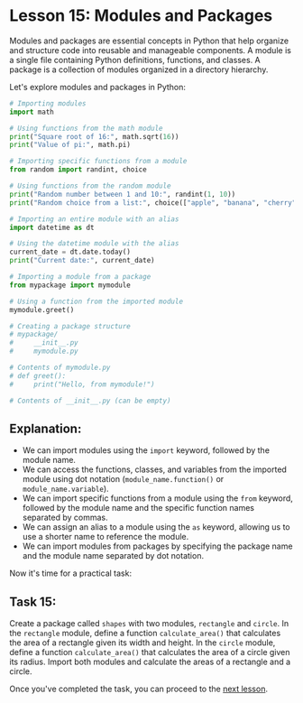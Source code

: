 # Lesson 15: Modules and Packages

Modules and packages are essential concepts in Python that help organize and structure code into reusable and manageable components. A module is a single file containing Python definitions, functions, and classes. A package is a collection of modules organized in a directory hierarchy.

Let's explore modules and packages in Python:

```python
# Importing modules
import math

# Using functions from the math module
print("Square root of 16:", math.sqrt(16))
print("Value of pi:", math.pi)

# Importing specific functions from a module
from random import randint, choice

# Using functions from the random module
print("Random number between 1 and 10:", randint(1, 10))
print("Random choice from a list:", choice(["apple", "banana", "cherry"]))

# Importing an entire module with an alias
import datetime as dt

# Using the datetime module with the alias
current_date = dt.date.today()
print("Current date:", current_date)

# Importing a module from a package
from mypackage import mymodule

# Using a function from the imported module
mymodule.greet()

# Creating a package structure
# mypackage/
#     __init__.py
#     mymodule.py

# Contents of mymodule.py
# def greet():
#     print("Hello, from mymodule!")

# Contents of __init__.py (can be empty)
```

## Explanation:

- We can import modules using the `import` keyword, followed by the module name.
- We can access the functions, classes, and variables from the imported module using dot notation (`module_name.function()` or `module_name.variable`).
- We can import specific functions from a module using the `from` keyword, followed by the module name and the specific function names separated by commas.
- We can assign an alias to a module using the `as` keyword, allowing us to use a shorter name to reference the module.
- We can import modules from packages by specifying the package name and the module name separated by dot notation.

Now it's time for a practical task:

## Task 15: 
Create a package called `shapes` with two modules, `rectangle` and `circle`. In the `rectangle` module, define a function `calculate_area()` that calculates the area of a rectangle given its width and height. In the `circle` module, define a function `calculate_area()` that calculates the area of a circle given its radius. Import both modules and calculate the areas of a rectangle and a circle.

Once you've completed the task, you can proceed to the [next lesson](016.md).
